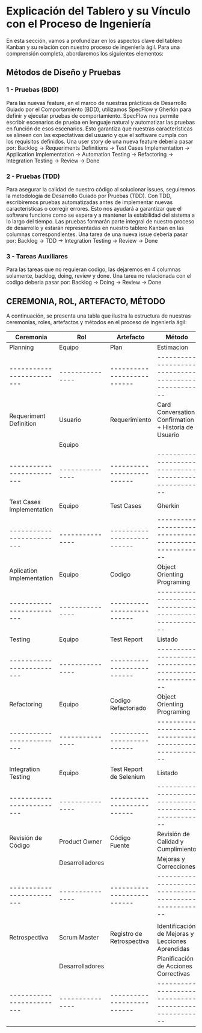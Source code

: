 # Explicación del Tablero y su Vínculo con el Proceso de Ingeniería

En esta sección, vamos a profundizar en los aspectos clave del tablero Kanban y su relación con nuestro proceso de ingeniería ágil. Para una comprensión completa, abordaremos los siguientes elementos:

## Métodos de Diseño y Pruebas

### 1 - Pruebas (BDD)

Para las nuevas feature, en el marco de nuestras prácticas de Desarrollo Guiado por el Comportamiento (BDD), utilizamos SpecFlow y Gherkin para definir y ejecutar pruebas de comportamiento. SpecFlow nos permite escribir escenarios de prueba en lenguaje natural y automatizar las pruebas en función de esos escenarios. Esto garantiza que nuestras características se alineen con las expectativas del usuario y que el software cumpla con los requisitos definidos.
Una user story de una nueva feature deberia pasar por: Backlog -> Requeriments Definitions -> Test Cases Implementation -> Application Implementation -> Automation Testing -> Refactoring -> Integration Testing -> Review -> Done

### 2 - Pruebas (TDD)

Para asegurar la calidad de nuestro código al solucionar issues, seguiremos la metodología de Desarrollo Guiado por Pruebas (TDD). Con TDD, escribiremos pruebas automatizadas antes de implementar nuevas características o corregir errores. Esto nos ayudará a garantizar que el software funcione como se espera y a mantener la estabilidad del sistema a lo largo del tiempo. Las pruebas formarán parte integral de nuestro proceso de desarrollo y estarán representadas en nuestro tablero Kanban en las columnas correspondientes.
Una tarea de una nueva issue deberia pasar por: Backlog -> TDD -> Integration Testing -> Review -> Done

### 3 - Tareas Auxiliares

Para las tareas que no requieran codigo, las dejaremos en 4 columnas solamente, backlog, doing, review y done.
Una tarea no relacionada con el codigo deberia pasar por: Backlog -> Doing -> Review -> Done

## CEREMONIA, ROL, ARTEFACTO, MÉTODO

A continuación, se presenta una tabla que ilustra la estructura de nuestras ceremonias, roles, artefactos y métodos en el proceso de ingeniería ágil:

| Ceremonia                 | Rol             | Artefacto                  | Método                                               |
| ------------------------- | --------------- | -------------------------- | ---------------------------------------------------- |
| Planning                  | Equipo          | Plan                       | Estimacion                                           |
| ------------------------- | --------------- | -------------------------- | ---------------------------------------------------- |
| Requeriment Definition    | Usuario         | Requerimiento              | Card Conversation Confirmation + Historia de Usuario |
|                           | Equipo          |                            |                                                      |
| ------------------------- | --------------- | -------------------------- | ---------------------------------------------------- |
| Test Cases Implementation | Equipo          | Test Cases                 | Gherkin                                              |
| ------------------------- | --------------- | -------------------------- | ---------------------------------------------------- |
| Aplication Implementation | Equipo          | Codigo                     | Object Orienting Programing                          |
| ------------------------- | --------------- | -------------------------- | ---------------------------------------------------- |
| Testing                   | Equipo          | Test Report                | Listado                                              |
| ------------------------- | --------------- | -------------------------- | ---------------------------------------------------- |
| Refactoring               | Equipo          | Codigo Refactoriado        | Object Orienting Programing                          |
| ------------------------- | --------------- | -------------------------- | ---------------------------------------------------- |
| Integration Testing       | Equipo          | Test Report de Selenium    | Listado                                              |
| ------------------------- | --------------- | -------------------------- | ---------------------------------------------------- |
| Revisión de Código        | Product Owner   | Código Fuente              | Revisión de Calidad y Cumplimiento                   |
|                           | Desarrolladores |                            | Mejoras y Correcciones                               |
| ------------------------- | --------------- | -------------------------- | ---------------------------------------------------- |
|                           |                 |                            |                                                      |
| Retrospectiva             | Scrum Master    | Registro de Retrospectiva  | Identificación de Mejoras y Lecciones Aprendidas     |
|                           | Desarrolladores |                            | Planificación de Acciones Correctivas                |
| ------------------------- | --------------- | -------------------------- | ---------------------------------------------------- |
